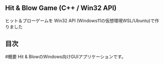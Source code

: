 ## Hit & Blow Game (C++ / Win32 API)
ヒット＆ブローゲームを Win32 API (Windows11の仮想環境WSL/Ubuntu)で作りました

## 目次
#概要
Hit & BlowのWindows向けGUIアプリケーションです。
